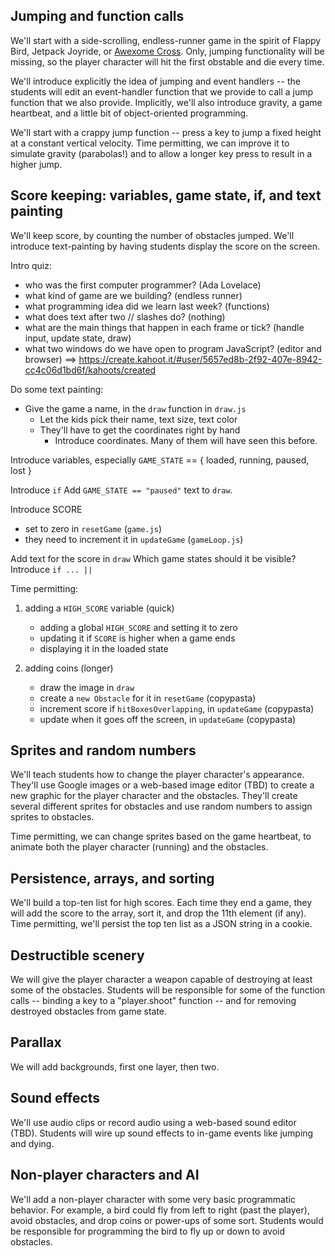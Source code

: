 ## Jumping and function calls

We'll start with a side-scrolling, endless-runner game in the spirit of
Flappy Bird, Jetpack Joyride, or [Awexome
Cross](http://www.homestarrunner.com/awexome.html).  Only, jumping
functionality will be missing, so the player character will hit the first
obstable and die every time.

We'll introduce explicitly the idea of jumping and event handlers -- the
students will edit an event-handler function that we provide to call a
jump function that we also provide.  Implicitly, we'll also introduce
gravity, a game heartbeat, and a little bit of object-oriented
programming.

We'll start with a crappy jump function -- press a key to jump a fixed
height at a constant vertical velocity.  Time permitting, we can improve
it to simulate gravity (parabolas!) and to allow a longer key press to
result in a higher jump.


## Score keeping: variables, game state, if, and text painting

We'll keep score, by counting the number of obstacles jumped.  We'll
introduce text-painting by having students display the score on the
screen.

Intro quiz:
  - who was the first computer programmer? (Ada Lovelace)
  - what kind of game are we building? (endless runner)
  - what programming idea did we learn last week? (functions)
  - what does text after two // slashes do? (nothing)
  - what are the main things that happen in each frame or tick? (handle
    input, update state, draw)
  - what two windows do we have open to program JavaScript? (editor and
    browser)
  ==> https://create.kahoot.it/#user/5657ed8b-2f92-407e-8942-cc4c06d1bd6f/kahoots/created

Do some text painting:
  - Give the game a name, in the `draw` function in `draw.js`
    - Let the kids pick their name, text size, text color
    - They'll have to get the coordinates right by hand
      - Introduce coordinates.  Many of them will have seen this before.

Introduce variables, especially `GAME_STATE` == { loaded, running, paused, lost }

Introduce `if`
  Add `GAME_STATE == "paused"` text to `draw`.

Introduce SCORE
  - set to zero in `resetGame` (`game.js`)
  - they need to increment it in `updateGame` (`gameLoop.js`)

Add text for the score in `draw`
Which game states should it be visible?
Introduce `if ... ||`


Time permitting:

1. adding a `HIGH_SCORE` variable (quick)
    * adding a global `HIGH_SCORE` and setting it to zero
    * updating it if `SCORE` is higher when a game ends
    * displaying it in the loaded state

2. adding coins (longer)
    * draw the image in `draw`
    * create a `new Obstacle` for it in `resetGame` (copypasta)
    * increment score if `hitBoxesOverlapping`, in `updateGame` (copypasta)
    * update when it goes off the screen, in `updateGame` (copypasta)


## Sprites and random numbers

We'll teach students how to change the player character's appearance.
They'll use Google images or a web-based image editor (TBD) to create a
new graphic for the player character and the obstacles.  They'll create
several different sprites for obstacles and use random numbers to assign
sprites to obstacles.

Time permitting, we can change sprites based on the game heartbeat, to
animate both the player character (running) and the obstacles.


## Persistence, arrays, and sorting

We'll build a top-ten list for high scores.  Each time they end a game,
they will add the score to the array, sort it, and drop the 11th element
(if any).  Time permitting, we'll persist the top ten list as a JSON
string in a cookie.


## Destructible scenery

We will give the player character a weapon capable of destroying at least
some of the obstacles.  Students will be responsible for some of the
function calls -- binding a key to a "player.shoot" function -- and for
removing destroyed obstacles from game state.


## Parallax

We will add backgrounds, first one layer, then two.


## Sound effects

We'll use audio clips or record audio using a web-based sound editor
(TBD).  Students will wire up sound effects to in-game events like jumping
and dying.


## Non-player characters and AI

We'll add a non-player character with some very basic programmatic
behavior.  For example, a bird could fly from left to right (past the
player), avoid obstacles, and drop coins or power-ups of some sort.
Students would be responsible for programming the bird to fly up or down
to avoid obstacles.
